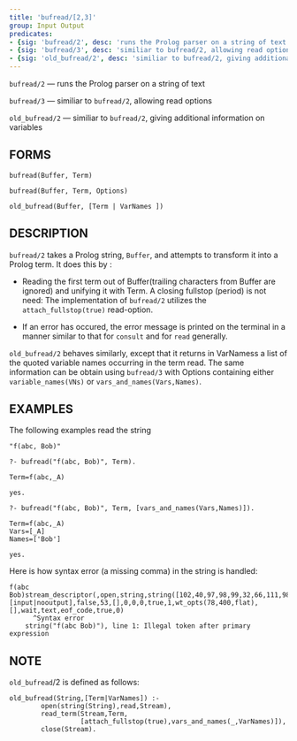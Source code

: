 ```yaml
---
title: 'bufread/[2,3]'
group: Input Output
predicates:
- {sig: 'bufread/2', desc: 'runs the Prolog parser on a string of text'}
- {sig: 'bufread/3', desc: 'similiar to bufread/2, allowing read options'}
- {sig: 'old_bufread/2', desc: 'similiar to bufread/2, giving additional information on variables'}
---
```

`bufread/2` — runs the Prolog parser on a string of text

`bufread/3` — similiar to `bufread/2`, allowing read options

`old_bufread/2` — similiar to `bufread/2`, giving additional information on variables

## FORMS
```
bufread(Buffer, Term)

bufread(Buffer, Term, Options)

old_bufread(Buffer, [Term | VarNames ])
```
## DESCRIPTION

`bufread/2` takes a Prolog string, `Buffer`, and attempts to transform it into a Prolog term. It does this by :

- Reading the first term out of Buffer(trailing characters from Buffer are ignored) and unifying it with Term.  A closing fullstop (period) is not need: The implementation of `bufread/2` utilizes the `attach_fullstop(true)` read-option.

- If an error has occured, the error message is printed on the terminal in a manner similar to that for `consult` and for `read` generally.

`old_bufread/2` behaves similarly, except that it returns in VarNamess a list of the quoted variable names occurring in the term read.  The same information can be obtain using `bufread/3` with Options containing either `variable_names(VNs)` or `vars_and_names(Vars,Names)`.

## EXAMPLES

The following examples read the string
```
"f(abc, Bob)"

?- bufread("f(abc, Bob)", Term).

Term=f(abc,_A) 

yes.

?- bufread("f(abc, Bob)", Term, [vars_and_names(Vars,Names)]).

Term=f(abc,_A) 
Vars=[_A] 
Names=['Bob'] 

yes.
```
Here is how syntax error (a missing comma)  in the string is handled:
```
f(abc Bob)stream_descriptor(,open,string,string([102,40,97,98,99,32,66,111,98,41]),[input|nooutput],false,53,[],0,0,0,true,1,wt_opts(78,400,flat),[],wait,text,eof_code,true,0)
      ^Syntax error 
	string("f(abc Bob)"), line 1: Illegal token after primary expression
```

## NOTE

`old_bufread`/2 is defined as follows:

```
old_bufread(String,[Term|VarNames]) :-
        open(string(String),read,Stream),
        read_term(Stream,Term,
                  [attach_fullstop(true),vars_and_names(_,VarNames)]),
        close(Stream).
```

